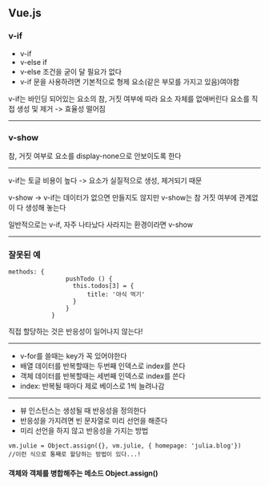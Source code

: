 
Vue.js
------

### v-if
* v-if
* v-else if
* v-else 조건을 굳이 달 필요가 없다
* v-if 문을 사용하려면 기본적으로 형제 요소(같은 부모를 가지고 있음)여야함 

v-if는 바인딩 되어있는 요소의 참, 거짓 여부에 따라 요소 자체를 없애버린다 
요소를 직접 생성 및 제거 -> 효율성 떨어짐

<hr/>

### v-show
참, 거짓 여부로 요소를 display-none으로 안보이도록 한다

<hr/>

v-if는 토글 비용이 높다 -> 요소가 실질적으로 생성, 제거되기 때문

v-show -> v-if는 데이터가 없으면 만들지도 않지만 v-show는 참 거짓 여부에 관계없이 다 생성해 놓는다

일반적으로는 v-if, 자주 나타났다 사라지는 환경이라면 v-show

<hr/>

### 잘못된 예

```
methods: {
                pushTodo () {
                  this.todos[3] = {
                      title: '야식 먹기'
                  }  
                }
            }
```
직접 할당하는 것은 반응성이 일어나지 않는다!

<hr/>

* v-for를 쓸때는 key가 꼭 있어야한다
* 배열 데이터를 반복할때는 두번째 인덱스로 index를 쓴다
* 객체 데이터를 반복할때는 세번째 인덱스로 index를 쓴다
* index: 반복될 때마다 제로 베이스로 1씩 늘려나감

<hr/>

* 뷰 인스턴스는 생성될 때 반응성을 정의한다
* 반응성을 가지려면 빈 문자열로 미리 선언을 해준다
* 미리 선언을 하지 않고 반응성을 가지는 방법 
```
vm.julie = Object.assign({}, vm.julie, { homepage: 'julia.blog'})
//이런 식으로 통째로 할당하는 방법이 있다...!
```

#### 객체와 객체를 병합해주는 메소드 Object.assign()



 
 
